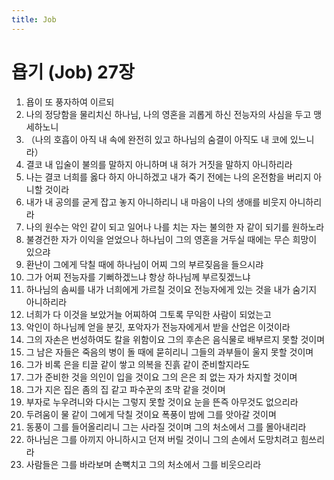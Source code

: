 ```yaml
---
title: Job
---
```


# 욥기 (Job) 27장
1. 욥이 또 풍자하여 이르되
1. 나의 정당함을 물리치신 하나님, 나의 영혼을 괴롭게 하신 전능자의 사심을 두고 맹세하노니
1. （나의 호흡이 아직 내 속에 완전히 있고 하나님의 숨결이 아직도 내 코에 있느니라）
1. 결코 내 입술이 불의를 말하지 아니하며 내 혀가 거짓을 말하지 아니하리라
1. 나는 결코 너희를 옳다 하지 아니하겠고 내가 죽기 전에는 나의 온전함을 버리지 아니할 것이라
1. 내가 내 공의를 굳게 잡고 놓지 아니하리니 내 마음이 나의 생애를 비웃지 아니하리라
1. 나의 원수는 악인 같이 되고 일어나 나를 치는 자는 불의한 자 같이 되기를 원하노라
1. 불경건한 자가 이익을 얻었으나 하나님이 그의 영혼을 거두실 때에는 무슨 희망이 있으랴
1. 환난이 그에게 닥칠 때에 하나님이 어찌 그의 부르짖음을 들으시랴
1. 그가 어찌 전능자를 기뻐하겠느냐 항상 하나님께 부르짖겠느냐
1. 하나님의 솜씨를 내가 너희에게 가르칠 것이요 전능자에게 있는 것을 내가 숨기지 아니하리라
1. 너희가 다 이것을 보았거늘 어찌하여 그토록 무익한 사람이 되었는고
1. 악인이 하나님께 얻을 분깃, 포악자가 전능자에게서 받을 산업은 이것이라
1. 그의 자손은 번성하여도 칼을 위함이요 그의 후손은 음식물로 배부르지 못할 것이며
1. 그 남은 자들은 죽음의 병이 돌 때에 묻히리니 그들의 과부들이 울지 못할 것이며
1. 그가 비록 은을 티끌 같이 쌓고 의복을 진흙 같이 준비할지라도
1. 그가 준비한 것을 의인이 입을 것이요 그의 은은 죄 없는 자가 차지할 것이며
1. 그가 지은 집은 좀의 집 같고 파수꾼의 초막 같을 것이며
1. 부자로 누우려니와 다시는 그렇지 못할 것이요 눈을 뜬즉 아무것도 없으리라
1. 두려움이 물 같이 그에게 닥칠 것이요 폭풍이 밤에 그를 앗아갈 것이며
1. 동풍이 그를 들어올리리니 그는 사라질 것이며 그의 처소에서 그를 몰아내리라
1. 하나님은 그를 아끼지 아니하시고 던져 버릴 것이니 그의 손에서 도망치려고 힘쓰리라
1. 사람들은 그를 바라보며 손뼉치고 그의 처소에서 그를 비웃으리라